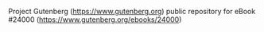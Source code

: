 Project Gutenberg (https://www.gutenberg.org) public repository for eBook #24000 (https://www.gutenberg.org/ebooks/24000)
